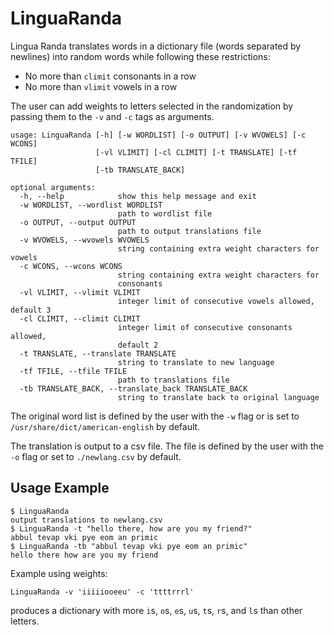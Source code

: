 # LinguaRanda

Lingua Randa translates words in a dictionary file (words separated by newlines)
into random words while following these restrictions:

* No more than `climit` consonants in a row
* No more than `vlimit` vowels in a row

The user can add weights to letters selected in the randomization by passing
them to the `-v` and `-c` tags as arguments.

```
usage: LinguaRanda [-h] [-w WORDLIST] [-o OUTPUT] [-v WVOWELS] [-c WCONS]
                   [-vl VLIMIT] [-cl CLIMIT] [-t TRANSLATE] [-tf TFILE]
                   [-tb TRANSLATE_BACK]

optional arguments:
  -h, --help            show this help message and exit
  -w WORDLIST, --wordlist WORDLIST
                        path to wordlist file
  -o OUTPUT, --output OUTPUT
                        path to output translations file
  -v WVOWELS, --wvowels WVOWELS
                        string containing extra weight characters for vowels
  -c WCONS, --wcons WCONS
                        string containing extra weight characters for
                        consonants
  -vl VLIMIT, --vlimit VLIMIT
                        integer limit of consecutive vowels allowed, default 3
  -cl CLIMIT, --climit CLIMIT
                        integer limit of consecutive consonants allowed,
                        default 2
  -t TRANSLATE, --translate TRANSLATE
                        string to translate to new language
  -tf TFILE, --tfile TFILE
                        path to translations file
  -tb TRANSLATE_BACK, --translate_back TRANSLATE_BACK
                        string to translate back to original language
```

The original word list is defined by the user with the `-w` flag or is set to
`/usr/share/dict/american-english` by default.

The translation is output to a csv file. The file is defined by the user with
the `-o` flag or set to `./newlang.csv` by default.

Usage Example
------------

```
$ LinguaRanda
output translations to newlang.csv
$ LinguaRanda -t "hello there, how are you my friend?"
abbul tevap vki pye eom an primic
$ LinguaRanda -tb "abbul tevap vki pye eom an primic"
hello there how are you my friend
```

Example using weights:

```
LinguaRanda -v 'iiiiiooeeu' -c 'ttttrrrl'
```

produces a dictionary with more `i`s, `o`s, `e`s, `u`s, `t`s, `r`s, and `l`s
than other letters.
